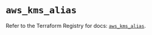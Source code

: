 # `aws_kms_alias`

Refer to the Terraform Registry for docs: [`aws_kms_alias`](https://registry.terraform.io/providers/hashicorp/aws/4.67.0/docs/resources/kms_alias).
